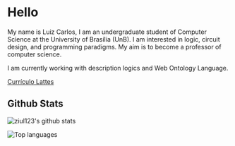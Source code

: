 # Hello

My name is Luiz Carlos, I am an undergraduate student of Computer Science at the University of Brasília (UnB).
I am interested in logic, circuit design, and programming paradigms.
My aim is to become a professor of computer science.

I am currently working with description logics and Web Ontology Language.

[Currículo Lattes](http://lattes.cnpq.br/0149087285874708)

## Github Stats


![ziul123's github stats](https://github-readme-stats.vercel.app/api?username=ziul123&show_icons=true&count_private=true&cache_seconds=86400&theme=midnight-purple)

  
![Top languages](https://github-readme-stats.vercel.app/api/top-langs/?username=ziul123&include_forks=true&langs_count=8&theme=midnight-purple)


